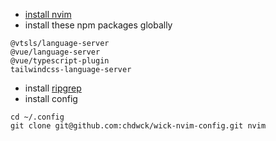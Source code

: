 * [install nvim](https://github.com/neovim/neovim/wiki/Installing-Neovim)
* install these npm packages globally
```
@vtsls/language-server
@vue/language-server
@vue/typescript-plugin
tailwindcss-language-server
```
* install [ripgrep](https://github.com/BurntSushi/ripgrep)
* install config
```
cd ~/.config
git clone git@github.com:chdwck/wick-nvim-config.git nvim
```
